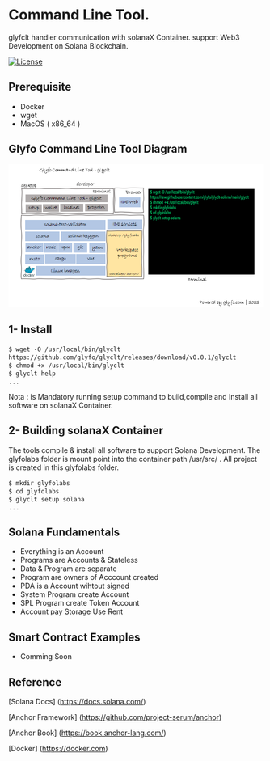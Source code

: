 # Command Line Tool.

glyfclt handler communication with solanaX Container. 
support Web3 Development on Solana Blockchain.

[![License](https://img.shields.io/badge/License-Apache_2.0-blue.svg)](https://opensource.org/licenses/Apache-2.0)

## Prerequisite 

+ Docker 
+ wget
+ MacOS ( x86_64 )

## Glyfo Command Line Tool Diagram 

![Detail](./glyclt.png)

## 1- Install 

```console
$ wget -O /usr/local/bin/glyclt https://github.com/glyfo/glyclt/releases/download/v0.0.1/glyclt
$ chmod +x /usr/local/bin/glyclt
$ glyclt help
...

```
Nota : is Mandatory running setup command to build,compile and Install all software on solanaX Container. 

## 2- Building solanaX Container 

The tools compile & install all software to support Solana Development. 
The glyfolabs folder is mount point into the container path /usr/src/ .
All project is created in this glyfolabs folder. 

```console
$ mkdir glyfolabs
$ cd glyfolabs
$ glyclt setup solana 
...

```
## Solana Fundamentals

+ Everything is an Account
+ Programs are Accounts & Stateless 
+ Data & Program are separate 
+ Program are owners of Acccount created
+ PDA is a Account wihtout signed
+ System Program create Account
+ SPL Program create Token Account 
+ Account pay Storage Use Rent  

## Smart Contract Examples 

+ Comming Soon

## Reference

[Solana Docs] (https://docs.solana.com/)

[Anchor Framework] (https://github.com/project-serum/anchor)

[Anchor Book] (https://book.anchor-lang.com/)

[Docker] (https://docker.com)
